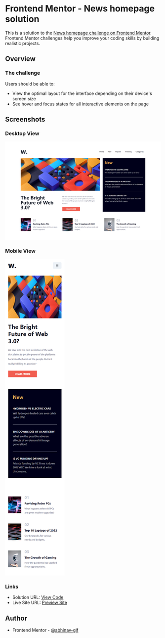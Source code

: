 # Frontend Mentor - News homepage solution

This is a solution to the [News homepage challenge on Frontend Mentor](https://www.frontendmentor.io/challenges/news-homepage-H6SWTa1MFl). Frontend Mentor challenges help you improve your coding skills by building realistic projects. 

## Overview

### The challenge

Users should be able to:

- View the optimal layout for the interface depending on their device's screen size
- See hover and focus states for all interactive elements on the page

## Screenshots

### Desktop View
![](./desktop-view.png)

### Mobile View

![](./mobile-view.png)

### Links

- Solution URL: [View Code](https://github.com/abhinav-gif/News-homepage)
- Live Site URL: [Preview Site](https://news-home-page-front.netlify.app/)

## Author

- Frontend Mentor - [@abhinav-gif](https://www.frontendmentor.io/profile/abhinav-gif)
